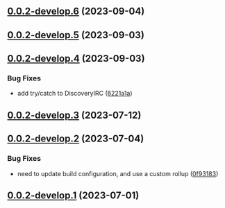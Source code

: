 ## [0.0.2-develop.6](https://git.lumeweb.com/LumeWeb/kernel-discovery-irc/compare/v0.0.2-develop.5...v0.0.2-develop.6) (2023-09-04)

## [0.0.2-develop.5](https://git.lumeweb.com/LumeWeb/kernel-discovery-irc/compare/v0.0.2-develop.4...v0.0.2-develop.5) (2023-09-03)

## [0.0.2-develop.4](https://git.lumeweb.com/LumeWeb/kernel-discovery-irc/compare/v0.0.2-develop.3...v0.0.2-develop.4) (2023-09-03)


### Bug Fixes

* add try/catch to DiscoveryIRC ([6221a1a](https://git.lumeweb.com/LumeWeb/kernel-discovery-irc/commit/6221a1a2671892df8a42a3c98057a8b5f1ea0597))

## [0.0.2-develop.3](https://git.lumeweb.com/LumeWeb/kernel-discovery-irc/compare/v0.0.2-develop.2...v0.0.2-develop.3) (2023-07-12)

## [0.0.2-develop.2](https://git.lumeweb.com/LumeWeb/kernel-discovery-irc/compare/v0.0.2-develop.1...v0.0.2-develop.2) (2023-07-04)


### Bug Fixes

* need to update build configuration, and use a custom rollup ([0f93183](https://git.lumeweb.com/LumeWeb/kernel-discovery-irc/commit/0f9318306ffd52f4020391e39cd04545e7a42c72))

## [0.0.2-develop.1](https://git.lumeweb.com/LumeWeb/kernel-discovery-irc/compare/v0.0.1...v0.0.2-develop.1) (2023-07-01)
